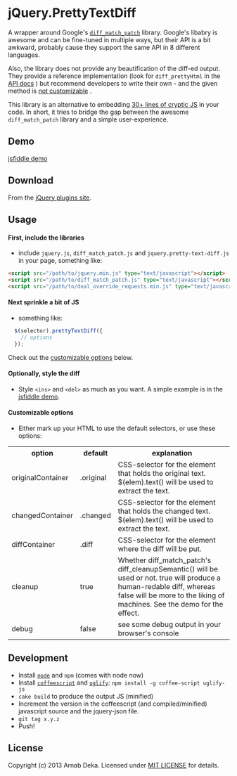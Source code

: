 jQuery.PrettyTextDiff
=====================

A wrapper around Google's
[`diff_match_patch`](http://code.google.com/p/google-diff-match-patch/)
library. Google's libabry is awesome and can be fine-tuned in
multiple ways, but their API is a bit awkward, probably cause they
support the same API in 8 different languages.

Also, the library does not provide any beautification of the diff-ed
output. They provide a reference implementation (look for
`diff_prettyHtml` in the
[API docs](http://code.google.com/p/google-diff-match-patch/wiki/API)
) but recommend developers to write their own - and the given method is
[not customizable](http://stackoverflow.com/questions/13894514/google-diff-match-avoid-showing-new-lines)
.

This library is an alternative to embedding
 [30+ lines of cryptic JS](http://stackoverflow.com/a/13894720/117750)
 in your code. In short, it tries to bridge the gap between the
 awesome `diff_match_patch` library and a simple user-experience.

## Demo
[jsfiddle demo](http://jsfiddle.net/arnab/YwSVY/)

## Download
From the [jQuery plugins site](http://plugins.jquery.com/pretty-text-diff/).

## Usage
#### First, include the libraries
+ include `jquery.js`, `diff_match_patch.js` and
`jquery.pretty-text-diff.js` in your page, something like:

```html
<script src="/path/to/jquery.min.js" type="text/javascript"></script>
<script src="/path/to/diff_match_patch.js" type="text/javascript"></script>
<script src="/path/to/deal_override_requests.min.js" type="text/javascript"></script>
```

#### Next sprinkle a bit of JS
+ something like:

```js
  $(selector).prettyTextDiff({
    // options
  });
```
Check out the [customizable options](#customizable-options) below.

#### Optionally, style the diff
+ Style `<ins>` and `<del>` as much as you want. A simple example is
in the [jsfiddle demo](#demo).

#### Customizable options
+ Either mark up your HTML to use the default selectors, or use these options:

<table>
  <tr>
    <th>option</th>
    <th>default</th>
    <th>explanation</th>
  </tr>

  <tr>
    <td>originalContainer</td>
    <td>.original</td>
    <td>CSS-selector for the element that holds the original text. $(elem).text() will be used to extract the text.</td>
  </tr>

  <tr>
    <td>changedContainer</td>
    <td>.changed</td>
    <td>CSS-selector for the element that holds the changed text. $(elem).text() will be used to extract the text.</td>
  </tr>

  <tr>
    <td>diffContainer</td>
    <td>.diff</td>
    <td>CSS-selector for the element where the diff will be put.</td>
  </tr>

  <tr>
    <td>cleanup</td>
    <td>true</td>
    <td>Whether diff_match_patch's diff_cleanupSemantic() will be used or not. true will produce a human-redable diff, whereas false will be more to the liking of machines. See the demo for the effect.</td>
  </tr>

  <tr>
    <td>debug</td>
    <td>false</td>
    <td>see some debug output in your browser's console</td>
  </tr>
</table>

## Development
+ Install [`node`](http://nodejs.org/) and `npm` (comes with node now)
+ Install [`coffeescript`](http://coffeescript.org/#installation) and
    [`uglify`](https://github.com/mishoo/UglifyJS2):
    `npm install -g coffee-script uglify-js`
+ `cake build` to produce the output JS (minified)
+ Increment the version in the
coffeescript (and compiled/minified) javascript source and the
jquery-json file.
+ `git tag x.y.z`
+ Push!

## License
Copyright (c) 2013 Arnab Deka. Licensed under
[MIT LICENSE](https://github.com/arnab/jQuery.PrettyTextDiff/blob/master/LICENSE)
for details.
